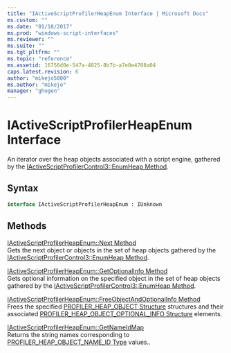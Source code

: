 ```yaml
---
title: "IActiveScriptProfilerHeapEnum Interface | Microsoft Docs"
ms.custom: ""
ms.date: "01/18/2017"
ms.prod: "windows-script-interfaces"
ms.reviewer: ""
ms.suite: ""
ms.tgt_pltfrm: ""
ms.topic: "reference"
ms.assetid: 16756d0e-547a-4825-8b7b-a7e0e4708a04
caps.latest.revision: 6
author: "mikejo5000"
ms.author: "mikejo"
manager: "ghogen"
---
```

# IActiveScriptProfilerHeapEnum Interface
An iterator over the heap objects associated with a script engine, gathered by the [IActiveScriptProfilerControl3::EnumHeap Method](../../winscript/reference/iactivescriptprofilercontrol3-enumheap-method.md).  
  
## Syntax  
  
```vb  
interface IActiveScriptProfilerHeapEnum : IUnknown  
```  
  
## Methods  
 [IActiveScriptProfilerHeapEnum::Next Method](../../winscript/reference/iactivescriptprofilerheapenum-next-method.md)  
 Gets the next object or objects in the set of heap objects gathered by the [IActiveScriptProfilerControl3::EnumHeap Method](../../winscript/reference/iactivescriptprofilercontrol3-enumheap-method.md).  
  
 [IActiveScriptProfilerHeapEnum::GetOptionalInfo Method](../../winscript/reference/iactivescriptprofilerheapenum-getoptionalinfo-method.md)  
 Gets optional information on the specified object in the set of heap objects gathered by the [IActiveScriptProfilerControl3::EnumHeap Method](../../winscript/reference/iactivescriptprofilercontrol3-enumheap-method.md).  
  
 [IActiveScriptProfilerHeapEnum::FreeObjectAndOptionalInfo Method](../../winscript/reference/iactivescriptprofilerheapenum-freeobjectandoptionalinfo-method.md)  
 Frees the specified [PROFILER_HEAP_OBJECT Structure](../../winscript/reference/profiler-heap-object-structure.md) structures and their associated [PROFILER_HEAP_OBJECT_OPTIONAL_INFO Structure](../../winscript/reference/profiler-heap-object-optional-info-structure.md) elements.  
  
 [IActiveScriptProfilerHeapEnum::GetNameIdMap](../../winscript/reference/iactivescriptprofilerheapenum-getnameidmap.md)  
 Returns the string names corresponding to [PROFILER_HEAP_OBJECT_NAME_ID Type](../../winscript/reference/profiler-heap-object-name-id-type.md) values..